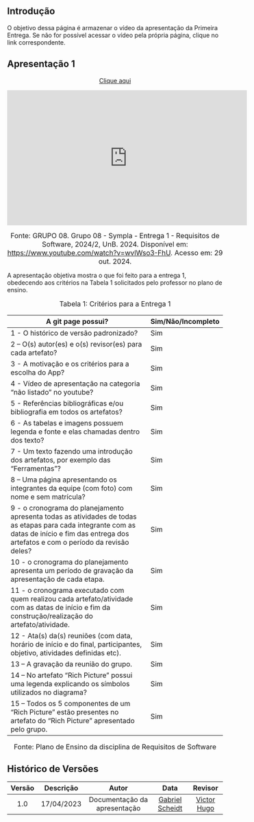 ## Introdução

O objetivo dessa página é armazenar o vídeo da apresentação da Primeira Entrega. Se não for possível acessar o vídeo pela própria página, clique no link correspondente.

## Apresentação 1
<div style="text-align: center">
<p ><a href="https://www.youtube.com/embed/wvlWso3-FhU?si=VG7jNbKps_YT4NpR" target="blanket">Clique aqui</a></p>

<iframe width="560" height="315" src="https://www.youtube.com/embed/wvlWso3-FhU?si=VG7jNbKps_YT4NpR" title="YouTube video player" frameborder="0" allow="accelerometer; autoplay; clipboard-write; encrypted-media; gyroscope; picture-in-picture; web-share" referrerpolicy="strict-origin-when-cross-origin" allowfullscreen></iframe>

<font size="3"><p style="text-align: center">Fonte: GRUPO 08. Grupo 08 - Sympla - Entrega 1 - Requisitos de Software, 2024/2, UnB. 2024. Disponível em: <a href="https://www.youtube.com/watch?v=wvlWso3-FhU">https://www.youtube.com/watch?v=wvlWso3-FhU</a>. Acesso em: 29 out. 2024.</p></font>
</div>

A apresentação objetiva mostra o que foi feito para a entrega 1, obedecendo aos critérios na Tabela 1 solicitados pelo professor no plano de ensino.

<font size="3"><p style="text-align: center">Tabela 1: Critérios para a Entrega 1</p></font>

A git page possui?  | Sim/Não/Incompleto
--------- | ------
1 - O histórico de versão padronizado? | Sim
2 – O(s) autor(es) e o(s) revisor(es) para cada artefato? | Sim
3 - A motivação e os critérios para a escolha do App? | Sim
4 - Vídeo de apresentação na categoria “não listado” no youtube? | Sim
5 - Referências bibliográficas e/ou bibliografia em todos os artefatos? | Sim
6 - As tabelas e imagens possuem legenda e fonte e elas chamadas dentro dos texto? | Sim
7 - Um texto fazendo uma introdução dos artefatos, por exemplo das “Ferramentas”? | Sim
8 – Uma página apresentando os integrantes da equipe (com foto) com nome e sem matrícula? | Sim
9 - o cronograma do planejamento apresenta todas as atividades de todas as etapas para cada integrante com as datas de início e fim das entrega dos artefatos e com o período da revisão deles? | Sim
10 - o cronograma do planejamento apresenta um período de gravação da apresentação de cada etapa. | Sim
11 - o cronograma executado com quem realizou cada artefato/atividade com as datas de início e fim da construção/realização do artefato/atividade. | Sim
12 - Ata(s) da(s) reuniões (com data, horário de início e do final, participantes, objetivo, atividades definidas etc). | Sim
13 – A gravação da reunião do grupo. | Sim
14 – No artefato “Rich Picture” possui uma legenda explicando os símbolos utilizados no diagrama? | Sim
15 – Todos os 5 componentes de um “Rich Picture” estão presentes no artefato do “Rich Picture” apresentado pelo grupo. | Sim


<font size="3"><p style="text-align: center">Fonte: Plano de Ensino da disciplina de Requisitos de Software</p></font>

## Histórico de Versões

| Versão |          Descrição              |     Autor      |      Data      |   Revisor     | 
|:------:|:-------------------------------:|:--------------:|:--------------:|:-------------:|
1.0 | 17/04/2023 | Documentação da apresentação | [Gabriel Scheidt](github.com/Gxaite) | [Victor Hugo](https://github.com/VHbernardes)
